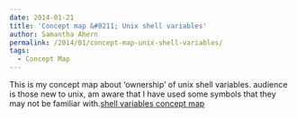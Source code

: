 ```yaml
---
date: 2014-01-21
title: 'Concept map &#8211; Unix shell variables'
author: Samantha Ahern
permalink: /2014/01/concept-map-unix-shell-variables/
tags:
  - Concept Map
---
```

This is my concept map about &#8216;ownership&#8217; of unix shell variables. audience is those new to unix, am aware that I have used some symbols that they may not be familiar with.[shell variables concept map][1]

 [1]: http://teaching.software-carpentry.org/wp-content/uploads/2014/01/shell-variables-concept-map.pdf
